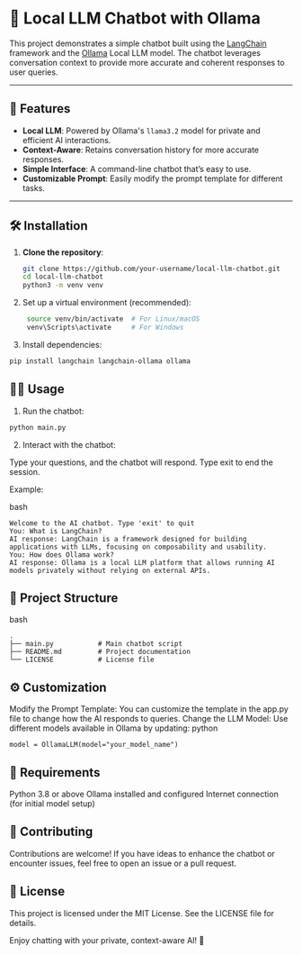 # 🧠 Local LLM Chatbot with Ollama

This project demonstrates a simple chatbot built using the [LangChain](https://github.com/hwchase17/langchain) framework and the [Ollama](https://ollama.ai/) Local LLM model. The chatbot leverages conversation context to provide more accurate and coherent responses to user queries.

---

## 🚀 Features
- **Local LLM**: Powered by Ollama's `llama3.2` model for private and efficient AI interactions.
- **Context-Aware**: Retains conversation history for more accurate responses.
- **Simple Interface**: A command-line chatbot that’s easy to use.
- **Customizable Prompt**: Easily modify the prompt template for different tasks.

---

## 🛠️ Installation

1. **Clone the repository**:
   ```bash
   git clone https://github.com/your-username/local-llm-chatbot.git
   cd local-llm-chatbot
   python3 -m venv venv

2. Set up a virtual environment (recommended):
   ```bash
    source venv/bin/activate  # For Linux/macOS
    venv\Scripts\activate     # For Windows

3. Install dependencies:
  ```bash
  pip install langchain langchain-ollama ollama
  ```

## 🧑‍💻 Usage
1. Run the chatbot:
  ```bash
  python main.py
  ```
2. Interact with the chatbot:

Type your questions, and the chatbot will respond.
Type exit to end the session.

Example:

bash
```
Welcome to the AI chatbot. Type 'exit' to quit
You: What is LangChain?
AI response: LangChain is a framework designed for building applications with LLMs, focusing on composability and usability.
You: How does Ollama work?
AI response: Ollama is a local LLM platform that allows running AI models privately without relying on external APIs.
```

## 📁 Project Structure
bash
```
.
├── main.py           # Main chatbot script
├── README.md         # Project documentation
└── LICENSE           # License file
```

## ⚙️ Customization
Modify the Prompt Template: You can customize the template in the app.py file to change how the AI responds to queries.
Change the LLM Model: Use different models available in Ollama by updating:
python
```
model = OllamaLLM(model="your_model_name")
```

## 📝 Requirements
Python 3.8 or above
Ollama installed and configured
Internet connection (for initial model setup)

## 🤝 Contributing
Contributions are welcome! If you have ideas to enhance the chatbot or encounter issues, feel free to open an issue or a pull request.

## 📜 License
This project is licensed under the MIT License. See the LICENSE file for details.

Enjoy chatting with your private, context-aware AI! 🎉








